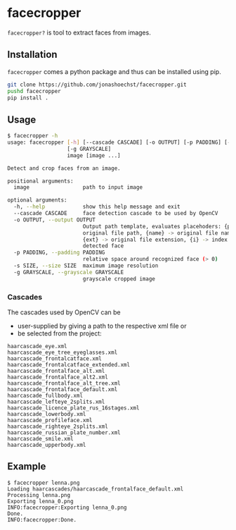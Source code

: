 facecropper
=== 

`facecropper?` is tool to extract faces from images.

## Installation

`facecropper` comes a python package and thus can be installed using pip.

```bash
git clone https://github.com/jonashoechst/facecropper.git
pushd facecropper
pip install .
```

## Usage

```bash
$ facecropper -h
usage: facecropper [-h] [--cascade CASCADE] [-o OUTPUT] [-p PADDING] [-s SIZE]
                   [-g GRAYSCALE]
                   image [image ...]

Detect and crop faces from an image.

positional arguments:
  image                 path to input image

optional arguments:
  -h, --help            show this help message and exit
  --cascade CASCADE     face detection cascade to be used by OpenCV
  -o OUTPUT, --output OUTPUT
                        Output path template, evaluates placehoders: {path} ->
                        original file path, {name} -> original file name,
                        {ext} -> original file extension, {i} -> index of
                        detected face
  -p PADDING, --padding PADDING
                        relative space around recognized face (> 0)
  -s SIZE, --size SIZE  maximum image resolution
  -g GRAYSCALE, --grayscale GRAYSCALE
                        grayscale cropped image
```

### Cascades

The cascades used by OpenCV can be 

- user-supplied by giving a path to the respective xml file or 
- be selected from the project:

```
haarcascade_eye.xml
haarcascade_eye_tree_eyeglasses.xml
haarcascade_frontalcatface.xml
haarcascade_frontalcatface_extended.xml
haarcascade_frontalface_alt.xml
haarcascade_frontalface_alt2.xml
haarcascade_frontalface_alt_tree.xml
haarcascade_frontalface_default.xml
haarcascade_fullbody.xml
haarcascade_lefteye_2splits.xml
haarcascade_licence_plate_rus_16stages.xml
haarcascade_lowerbody.xml
haarcascade_profileface.xml
haarcascade_righteye_2splits.xml
haarcascade_russian_plate_number.xml
haarcascade_smile.xml
haarcascade_upperbody.xml
```

## Example

```
$ facecropper lenna.png 
Loading haarcascades/haarcascade_frontalface_default.xml
Processing lenna.png
Exporting lenna_0.png
INFO:facecropper:Exporting lenna_0.png
Done.
INFO:facecropper:Done.
```
